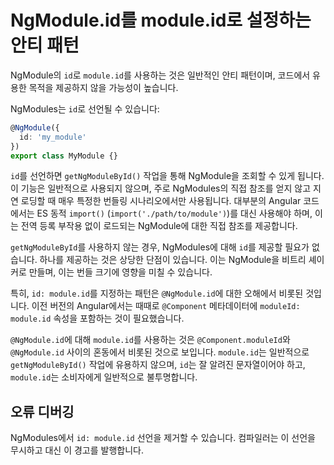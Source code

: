 # NgModule.id를 module.id로 설정하는 안티 패턴

NgModule의 `id`로 `module.id`를 사용하는 것은 일반적인 안티 패턴이며, 코드에서 유용한 목적을 제공하지 않을 가능성이 높습니다.

NgModules는 `id`로 선언될 수 있습니다:

```typescript
@NgModule({
  id: 'my_module'
})
export class MyModule {}
```

`id`를 선언하면 `getNgModuleById()` 작업을 통해 NgModule을 조회할 수 있게 됩니다. 이 기능은 일반적으로 사용되지 않으며, 주로 NgModules의 직접 참조를 얻지 않고 지연 로딩할 때 매우 특정한 번들링 시나리오에서만 사용됩니다. 대부분의 Angular 코드에서는 ES 동적 `import()` (`import('./path/to/module')`)를 대신 사용해야 하며, 이는 전역 등록 부작용 없이 로드되는 NgModule에 대한 직접 참조를 제공합니다.

`getNgModuleById`를 사용하지 않는 경우, NgModules에 대해 `id`를 제공할 필요가 없습니다. 하나를 제공하는 것은 상당한 단점이 있습니다. 이는 NgModule을 비트리 셰이커로 만들며, 이는 번들 크기에 영향을 미칠 수 있습니다.

특히, `id: module.id`를 지정하는 패턴은 `@NgModule.id`에 대한 오해에서 비롯된 것입니다. 이전 버전의 Angular에서는 때때로 `@Component` 메타데이터에 `moduleId: module.id` 속성을 포함하는 것이 필요했습니다.

`@NgModule.id`에 대해 `module.id`를 사용하는 것은 `@Component.moduleId`와 `@NgModule.id` 사이의 혼동에서 비롯된 것으로 보입니다. `module.id`는 일반적으로 `getNgModuleById()` 작업에 유용하지 않으며, `id`는 잘 알려진 문자열이어야 하고, `module.id`는 소비자에게 일반적으로 불투명합니다.

## 오류 디버깅

NgModules에서 `id: module.id` 선언을 제거할 수 있습니다. 컴파일러는 이 선언을 무시하고 대신 이 경고를 발행합니다.